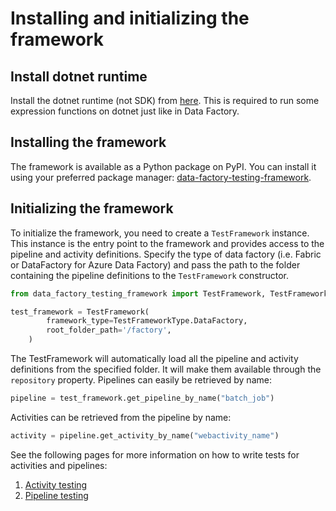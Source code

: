 # Installing and initializing the framework

## Install dotnet runtime

Install the dotnet runtime (not SDK) from [here](https://dotnet.microsoft.com/en-us/download/dotnet/8.0). This is required to run some expression functions on dotnet just like in Data Factory.

## Installing the framework

The framework is available as a Python package on PyPI. You can install it using your preferred package manager: [data-factory-testing-framework](https://pypi.org/project/data-factory-testing-framework/).

## Initializing the framework

To initialize the framework, you need to create a `TestFramework` instance. This instance is the entry point to the framework and provides access to the pipeline and activity definitions. Specify the type of data factory (i.e. Fabric or DataFactory for Azure Data Factory) and pass the path to the folder containing the pipeline definitions to the `TestFramework` constructor.

```python
from data_factory_testing_framework import TestFramework, TestFrameworkType

test_framework = TestFramework(
        framework_type=TestFrameworkType.DataFactory,
        root_folder_path='/factory',
    )
```

The TestFramework will automatically load all the pipeline and activity definitions from the specified folder. It will make them available through the `repository` property. Pipelines can easily be retrieved by name:

```python
pipeline = test_framework.get_pipeline_by_name("batch_job")
```

Activities can be retrieved from the pipeline by name:

```python
activity = pipeline.get_activity_by_name("webactivity_name")
```

See the following pages for more information on how to write tests for activities and pipelines:

1. [Activity testing](activity_testing.md)
2. [Pipeline testing](pipeline_testing.md)
